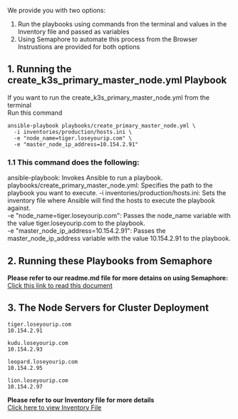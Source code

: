 We provide you with two options:
1. Run the playbooks using commands fron the terminal and values in the Inventory file and passed as variables
2. Using Semaphore to automate this process from the Browser
Instrustions are provided for both options

## 1. Running the create_k3s_primary_master_node.yml Playbook
If you want to run the  create_k3s_primary_master_node.yml from the terminal \
Run this command
```
ansible-playbook playbooks/create_primary_master_node.yml \
  -i inventories/production/hosts.ini \
  -e "node_name=tiger.loseyourip.com" \
  -e "master_node_ip_address=10.154.2.91"
```
### 1.1 This command does the following:

ansible-playbook: Invokes Ansible to run a playbook. \
playbooks/create_primary_master_node.yml: Specifies the path to the playbook you want to execute.
-i inventories/production/hosts.ini: Sets the inventory file where Ansible will find the hosts to execute the playbook against. \
-e "node_name=tiger.loseyourip.com": Passes the node_name variable with the value tiger.loseyourip.com to the playbook. \
-e "master_node_ip_address=10.154.2.91": Passes the master_node_ip_address variable with the value 10.154.2.91 to the playbook.

## 2. Running these Playbooks from Semaphore
**Please refer to our readme.md file for more detains on using Semaphore:** \
[Click this link to read this document](https://github.com/nic0michael/create-k3s-cluster-playbook-generator/tree/master/Semaphore)

## 3. The Node Servers for Cluster Deployment
```
tiger.loseyourip.com
10.154.2.91

kudu.loseyourip.com
10.154.2.93 

leopard.loseyourip.com
10.154.2.95 	
  
lion.loseyourip.com
10.154.2.97
```

**Please refer to our Inventory file for more details** \
[Click here to view Inventory File](https://github.com/nic0michael/create-k3s-cluster-playbook-generator/tree/master/inventories/production)